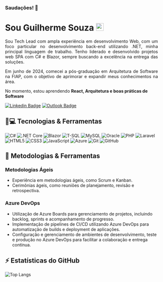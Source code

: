 ### Saudações! :metal:

<h1 align="justify"> Sou Guilherme Souza <img src="https://media.giphy.com/media/hvRJCLFzcasrR4ia7z/giphy.gif" width="25px"></h1>
<p align="justify">Sou Tech Lead com ampla experiência em desenvolvimento Web, com um foco particular no desenvolvimento back-end utilizando .NET, minha principal linguagem de trabalho. Tenho liderado e desenvolvido projetos web SPA com C# e Blazor, sempre buscando a excelência na entrega das soluções.</p>

<p align="justify">Em junho de 2024, comecei a pós-graduação em Arquitetura de Software na FIAP, com o objetivo de aprimorar e expandir meus conhecimentos na área.</p>

No momento, estou aprendendo **React, Arquitetura e boas práticas de Software**

[![Linkedin Badge](https://img.shields.io/badge/-Guilherme%20Souza-blue?style=flat-square&logo=Linkedin&logoColor=white&link=https://www.linkedin.com/in/guilherme-souza-7813491a4/)](https://www.linkedin.com/in/guilherme-souza-7813491a4/)
[![Outlook Badge](https://img.shields.io/badge/-gui240799@outlook.com-c14438?style=flat-square&logo=Microsoft-Outlook&logoColor=white&link=mailto:gui240799@outlook.com)](mailto:gui240799@outlook.com)

## 🚀💻 Tecnologias & Ferramentas

![C#](https://img.shields.io/badge/-C%23-239120?style=flat-square&logo=c-sharp&logoColor=white)
![.NET Core](https://img.shields.io/badge/-.NET%20Core-512BD4?style=flat-square&logo=dot-net&logoColor=white)
![Blazor](https://img.shields.io/badge/-Blazor-512BD4?style=flat-square&logo=blazor&logoColor=white)
![T-SQL](https://img.shields.io/badge/-T--SQL-CC2927?style=flat-square&logo=microsoft-sql-server&logoColor=white)
![MySQL](https://img.shields.io/badge/-MySQL-4479A1?style=flat-square&logo=mysql&logoColor=white)
![Oracle](https://img.shields.io/badge/-Oracle-F80000?style=flat-square&logo=oracle&logoColor=white)
![PHP](https://img.shields.io/badge/-PHP-777BB4?style=flat-square&logo=php&logoColor=white)
![Laravel](https://img.shields.io/badge/-Laravel-FF2D20?style=flat-square&logo=laravel&logoColor=white)
![HTML5](https://img.shields.io/badge/-HTML5-E34F26?style=flat-square&logo=html5&logoColor=white)
![CSS3](https://img.shields.io/badge/-CSS3-1572B6?style=flat-square&logo=css3)
![JavaScript](https://img.shields.io/badge/-JavaScript-F7DF1E?style=flat-square&logo=javascript&logoColor=black)
![Azure](https://img.shields.io/badge/-Azure-0078D4?style=flat-square&logo=microsoft-azure&logoColor=white)
![Git](https://img.shields.io/badge/-Git-F05032?style=flat-square&logo=git&logoColor=white)
![GitHub](https://img.shields.io/badge/-GitHub-181717?style=flat-square&logo=github&logoColor=white)

## 🔧 Metodologias & Ferramentas

### Metodologias Ágeis
- Experiência em metodologias ágeis, como Scrum e Kanban.
- Cerimônias ágeis, como reuniões de planejamento, revisão e retrospectiva.

### Azure DevOps
- Utilização de Azure Boards para gerenciamento de projetos, incluindo backlog, sprints e acompanhamento de progresso.
- Implementação de pipelines de CI/CD utilizando Azure DevOps para automatização de builds e deployment de aplicações.
- Configuração e gerenciamento de ambientes de desenvolvimento, teste e produção no Azure DevOps para facilitar a colaboração e entrega contínua.

## ⚡ Estatísticas do GitHub

![Top Langs](https://github-readme-stats.vercel.app/api/top-langs/?username=gfsouzacps&hide=TeX&layout=compact)
